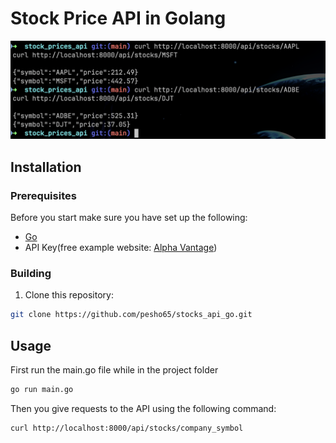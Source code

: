 # Stock Price API in Golang

![Example Image](assets/img1.png)

## Installation
### Prerequisites
Before you start make sure you have set up the following:  
- [Go](https://go.dev)
- API Key(free example website: [Alpha Vantage](https://www.alphavantage.co/))

### Building
1. Clone this repository:
```sh
git clone https://github.com/pesho65/stocks_api_go.git
```

## Usage
First run the main.go file while in the project folder

```sh
go run main.go
```
Then you give requests to the API using the following command:

```sh
curl http://localhost:8000/api/stocks/company_symbol
```



